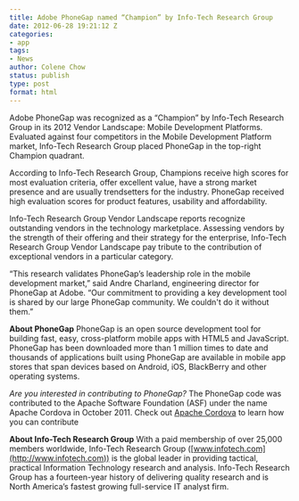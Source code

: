 ```yaml
---
title: Adobe PhoneGap named “Champion” by Info-Tech Research Group
date: 2012-06-28 19:21:12 Z
categories:
- app
tags:
- News
author: Colene Chow
status: publish
type: post
format: html
---
```


Adobe PhoneGap was recognized as a “Champion” by Info-Tech Research Group in its 2012 Vendor Landscape: Mobile Development Platforms. Evaluated against four competitors in the Mobile Development Platform market, Info-Tech Research Group placed PhoneGap in the top-right Champion quadrant.

According to Info-Tech Research Group, Champions receive high scores for most evaluation criteria, offer excellent value, have a strong market presence and are usually trendsetters for the industry. PhoneGap received high evaluation scores for product features, usability and affordability.

Info-Tech Research Group Vendor Landscape reports recognize outstanding vendors in the technology marketplace. Assessing vendors by the strength of their offering and their strategy for the enterprise, Info-Tech Research Group Vendor Landscape pay tribute to the contribution of exceptional vendors in a particular category.

“This research validates PhoneGap’s leadership role in the mobile development market,” said Andre Charland, engineering director for PhoneGap at Adobe. “Our commitment to providing a key development tool is shared by our large PhoneGap community. We couldn't do it without them.”

**About PhoneGap** PhoneGap is an open source development tool for building fast, easy, cross-platform mobile apps with HTML5 and JavaScript. PhoneGap has been downloaded more than 1 million times to date and thousands of applications built using PhoneGap are available in mobile app stores that span devices based on Android, iOS, BlackBerry and other operating systems.

_Are you interested in contributing to PhoneGap?_ The PhoneGap code was contributed to the Apache Software Foundation (ASF) under the name Apache Cordova in October 2011\. Check out [Apache Cordova](http://incubator.apache.org/cordova) to learn how you can contribute

**About Info-Tech Research Group** With a paid membership of over 25,000 members worldwide, Info-Tech Research Group ([www.infotech.com](http://www.infotech.com)) is the global leader in providing tactical, practical Information Technology research and analysis. Info-Tech Research Group has a fourteen-year history of delivering quality research and is North America’s fastest growing full-service IT analyst firm.
